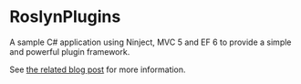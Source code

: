RoslynPlugins
=============

A sample C# application using Ninject, MVC 5 and EF 6 to provide a simple and powerful plugin framework.

See [the related blog post](http://blog.zerosharp.com/replacing-a-class-at-runtime-using-ninject-and-roslyn-part-1/) for more information.
